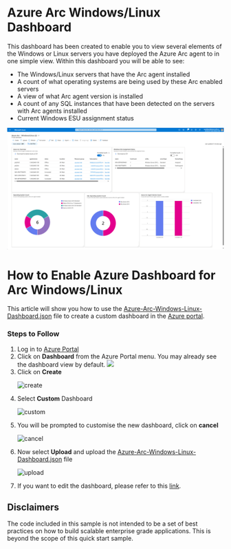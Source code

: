 # Azure Arc Windows/Linux Dashboard

This dashboard has been created to enable you to view several elements of the Windows or Linux servers you have deployed the Azure Arc agent to in one simple view.   Within this dashboard you will be able to see: 
* The Windows/Linux servers that have the Arc agent installed
* A count of what operating systems are being used by these Arc enabled servers
* A view of what Arc agent version is installed
* A count of any SQL instances that have been detected on the servers with Arc agents installed
* Current Windows ESU assignment status

![arc-dashboard-example](./img/arc-dashboard.jpg)


# How to Enable Azure Dashboard for Arc Windows/Linux
This article will show you how to use the [Azure-Arc-Windows-Linux-Dashboard.json](Azure-Arc-Windows-Linux-Dashboard.json) file to create a custom dashboard in the [Azure portal](https://learn.microsoft.com/azure/azure-portal/azure-portal-dashboards).



### Steps to Follow

1. Log in to [Azure Portal](https://portal.azure.com/)
2. Click on **Dashboard** from the Azure Portal menu. You may already see the dashboard view by default.
![](https://learn.microsoft.com/azure/azure-portal/media/azure-portal-dashboards/portal-menu-dashboard.png)
3. Click on **Create**
   <p><img width="521" alt="create" src="https://github.com/weeyin83/Azure-Arc-Windows-Linux-Dashboard/assets/13692824/a99bc4f5-9b2a-4bec-94ca-014d145cbde4"></p>
4. Select **Custom** Dashboard
   <p><img width="618" alt="custom" src="https://github.com/weeyin83/Azure-Arc-Windows-Linux-Dashboard/assets/13692824/c155d39f-0311-4e28-b21b-3b6f16216950"></p>
5. You will be prompted to customise the new dashboard, click on **cancel**
   <p><img width="405" alt="cancel" src="https://github.com/weeyin83/Azure-Arc-Windows-Linux-Dashboard/assets/13692824/247550e0-e749-4c8c-983f-49b6f031752a"></p>
6. Now select **Upload** and upload the [Azure-Arc-Windows-Linux-Dashboard.json](Azure-Arc-Windows-Linux-Dashboard.json) file
   <p><img width="517" alt="upload" src="https://github.com/weeyin83/Azure-Arc-Windows-Linux-Dashboard/assets/13692824/559006e6-ce32-4c9b-82cc-be52aade8c26"></p>
7. If you want to edit the dashboard, please refer to this [link](https://learn.microsoft.com/en-us/azure/azure-portal/azure-portal-dashboards#edit-a-dashboard).

<a name=disclaimers></a>

## Disclaimers
The code included in this sample is not intended to be a set of best practices on how to build scalable enterprise grade applications. This is beyond the scope of this quick start sample.

